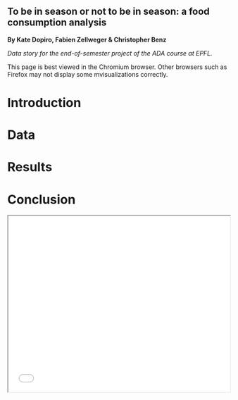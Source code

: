 ## To be in season or not to be in season: a food consumption analysis

<p>
  <strong>By Kate Dopiro, Fabien Zellweger & Christopher Benz</strong>
</p>

<p>
  <em>Data story for the end-of-semester project of the ADA course at EPFL.</em>
</p>

<p>
  This page is best viewed in the Chromium browser. Other browsers such as Firefox may not display some mvisualizations correctly.
</p>


<h1>Introduction</h1>

<h1>Data</h1>


<h1>Results</h1>

<!--<link rel="import" href="us_map.html">-->
<!--<iframe src="us_map.html" width="100%" height="400">hmm kay</iframe>-->

<script src="https://unpkg.com/jupyter-js-widgets@~2.1.4/dist/embed.js"></script>
<script type="application/vnd.jupyter.widget-state+json">
{
    "version_major": 1,
    "version_minor": 0,
    "state": {
        "d2bc508e105b4c378f0ea44888646136": {
            "model_name": "LayoutModel",
            "model_module": "jupyter-js-widgets",
            "model_module_version": "~2.1.4",
            "state": {
                "_model_module_version": "~2.1.4",
                "_view_module_version": "~2.1.4"
            }
        },
        "4943f7b258b74d8781fe6b6f13ef718b": {
            "model_name": "DropdownModel",
            "model_module": "jupyter-js-widgets",
            "model_module_version": "~2.1.4",
            "state": {
                "_model_module_version": "~2.1.4",
                "_options_labels": [
                    "january",
                    "february",
                    "march",
                    "april",
                    "may",
                    "june",
                    "july",
                    "august",
                    "september",
                    "october",
                    "november",
                    "december"
                ],
                "_view_module_version": "~2.1.4",
                "description": "Month:",
                "layout": "IPY_MODEL_d2bc508e105b4c378f0ea44888646136",
                "value": "january"
            }
        },
        "47676be57561464297125f6f7a0b08e6": {
            "model_name": "LayoutModel",
            "model_module": "jupyter-js-widgets",
            "model_module_version": "~2.1.4",
            "state": {
                "_model_module_version": "~2.1.4",
                "_view_module_version": "~2.1.4"
            }
        },
        "b1c167eefeca48c387d9616fadd041a4": {
            "model_name": "VBoxModel",
            "model_module": "jupyter-js-widgets",
            "model_module_version": "~2.1.4",
            "state": {
                "_dom_classes": [
                    "widget-interact"
                ],
                "_model_module_version": "~2.1.4",
                "_view_module_version": "~2.1.4",
                "children": [
                    "IPY_MODEL_4943f7b258b74d8781fe6b6f13ef718b",
                    "IPY_MODEL_22ddf2c3728e473196f206f30454edd1"
                ],
                "layout": "IPY_MODEL_47676be57561464297125f6f7a0b08e6"
            }
        },
        "905295b2a27641068339ec53b084ca62": {
            "model_name": "LayoutModel",
            "model_module": "jupyter-js-widgets",
            "model_module_version": "~2.1.4",
            "state": {
                "_model_module_version": "~2.1.4",
                "_view_module_version": "~2.1.4"
            }
        },
        "22ddf2c3728e473196f206f30454edd1": {
            "model_name": "OutputModel",
            "model_module": "jupyter-js-widgets",
            "model_module_version": "~2.1.4",
            "state": {
                "_dom_classes": [],
                "_model_module": "jupyter-js-widgets",
                "_model_module_version": "~2.1.4",
                "_view_module": "jupyter-js-widgets",
                "_view_module_version": "~2.1.4",
                "layout": "IPY_MODEL_905295b2a27641068339ec53b084ca62",
                "msg_throttle": 1
            }
        },
        "203b3088c19940ef9ffada16737c98f8": {
            "model_name": "LayoutModel",
            "model_module": "jupyter-js-widgets",
            "model_module_version": "~2.1.4",
            "state": {
                "_model_module_version": "~2.1.4",
                "_view_module_version": "~2.1.4"
            }
        },
        "6e416ebe597047cbab460308ce02ce2a": {
            "model_name": "DropdownModel",
            "model_module": "jupyter-js-widgets",
            "model_module_version": "~2.1.4",
            "state": {
                "_model_module_version": "~2.1.4",
                "_options_labels": [
                    "january",
                    "february",
                    "march",
                    "april",
                    "may",
                    "june",
                    "july",
                    "august",
                    "september",
                    "october",
                    "november",
                    "december"
                ],
                "_view_module_version": "~2.1.4",
                "description": "Month:",
                "layout": "IPY_MODEL_203b3088c19940ef9ffada16737c98f8",
                "value": "january"
            }
        },
        "f026ab3d973942398e6e58fdf9d4bb47": {
            "model_name": "LayoutModel",
            "model_module": "jupyter-js-widgets",
            "model_module_version": "~2.1.4",
            "state": {
                "_model_module_version": "~2.1.4",
                "_view_module_version": "~2.1.4"
            }
        },
        "382ec23d72d546f8a996dab1a4d94c1c": {
            "model_name": "VBoxModel",
            "model_module": "jupyter-js-widgets",
            "model_module_version": "~2.1.4",
            "state": {
                "_dom_classes": [
                    "widget-interact"
                ],
                "_model_module_version": "~2.1.4",
                "_view_module_version": "~2.1.4",
                "children": [
                    "IPY_MODEL_6e416ebe597047cbab460308ce02ce2a",
                    "IPY_MODEL_ef117749a4de4ef5af687d8859217243"
                ],
                "layout": "IPY_MODEL_f026ab3d973942398e6e58fdf9d4bb47"
            }
        },
        "5eeb0ab0178544ea9aa3f4b5f0a2affc": {
            "model_name": "LayoutModel",
            "model_module": "jupyter-js-widgets",
            "model_module_version": "~2.1.4",
            "state": {
                "_model_module_version": "~2.1.4",
                "_view_module_version": "~2.1.4"
            }
        },
        "ef117749a4de4ef5af687d8859217243": {
            "model_name": "OutputModel",
            "model_module": "jupyter-js-widgets",
            "model_module_version": "~2.1.4",
            "state": {
                "_dom_classes": [],
                "_model_module": "jupyter-js-widgets",
                "_model_module_version": "~2.1.4",
                "_view_module": "jupyter-js-widgets",
                "_view_module_version": "~2.1.4",
                "layout": "IPY_MODEL_5eeb0ab0178544ea9aa3f4b5f0a2affc",
                "msg_throttle": 1
            }
        },
        "51aa8c8ea61041be9763606cdbf4f383": {
            "model_name": "LayoutModel",
            "model_module": "jupyter-js-widgets",
            "model_module_version": "~2.1.4",
            "state": {
                "_model_module_version": "~2.1.4",
                "_view_module_version": "~2.1.4"
            }
        },
        "090834d44c39484ebf11f8fbf2b67438": {
            "model_name": "DropdownModel",
            "model_module": "jupyter-js-widgets",
            "model_module_version": "~2.1.4",
            "state": {
                "_model_module_version": "~2.1.4",
                "_options_labels": [
                    "january",
                    "february",
                    "march",
                    "april",
                    "may",
                    "june",
                    "july",
                    "august",
                    "september",
                    "october",
                    "november",
                    "december"
                ],
                "_view_module_version": "~2.1.4",
                "description": "Month:",
                "layout": "IPY_MODEL_51aa8c8ea61041be9763606cdbf4f383",
                "value": "january"
            }
        },
        "c0e4a5c6caaa4510929173e2544bab32": {
            "model_name": "LayoutModel",
            "model_module": "jupyter-js-widgets",
            "model_module_version": "~2.1.4",
            "state": {
                "_model_module_version": "~2.1.4",
                "_view_module_version": "~2.1.4"
            }
        },
        "a37bd5ccfe694a7294ccaad79109bacb": {
            "model_name": "VBoxModel",
            "model_module": "jupyter-js-widgets",
            "model_module_version": "~2.1.4",
            "state": {
                "_dom_classes": [
                    "widget-interact"
                ],
                "_model_module_version": "~2.1.4",
                "_view_module_version": "~2.1.4",
                "children": [
                    "IPY_MODEL_090834d44c39484ebf11f8fbf2b67438",
                    "IPY_MODEL_c28510718e904679a9c8d134094f92e4"
                ],
                "layout": "IPY_MODEL_c0e4a5c6caaa4510929173e2544bab32"
            }
        },
        "b0a901faf7f346f99ef24d4bcfb66e65": {
            "model_name": "LayoutModel",
            "model_module": "jupyter-js-widgets",
            "model_module_version": "~2.1.4",
            "state": {
                "_model_module_version": "~2.1.4",
                "_view_module_version": "~2.1.4"
            }
        },
        "c28510718e904679a9c8d134094f92e4": {
            "model_name": "OutputModel",
            "model_module": "jupyter-js-widgets",
            "model_module_version": "~2.1.4",
            "state": {
                "_dom_classes": [],
                "_model_module": "jupyter-js-widgets",
                "_model_module_version": "~2.1.4",
                "_view_module": "jupyter-js-widgets",
                "_view_module_version": "~2.1.4",
                "layout": "IPY_MODEL_b0a901faf7f346f99ef24d4bcfb66e65",
                "msg_throttle": 1
            }
        },
        "1920955fd0ef4bed91fa9b733a49c2ad": {
            "model_name": "LayoutModel",
            "model_module": "jupyter-js-widgets",
            "model_module_version": "~2.1.4",
            "state": {
                "_model_module_version": "~2.1.4",
                "_view_module_version": "~2.1.4"
            }
        },
        "227dd850fdfe46e9954e204a1f14016d": {
            "model_name": "DropdownModel",
            "model_module": "jupyter-js-widgets",
            "model_module_version": "~2.1.4",
            "state": {
                "_model_module_version": "~2.1.4",
                "_options_labels": [
                    "january",
                    "february",
                    "march",
                    "april",
                    "may",
                    "june",
                    "july",
                    "august",
                    "september",
                    "october",
                    "november",
                    "december"
                ],
                "_view_module_version": "~2.1.4",
                "description": "Month:",
                "layout": "IPY_MODEL_1920955fd0ef4bed91fa9b733a49c2ad",
                "value": "january"
            }
        },
        "eb1d1628dda3469eb540f31218441b7d": {
            "model_name": "LayoutModel",
            "model_module": "jupyter-js-widgets",
            "model_module_version": "~2.1.4",
            "state": {
                "_model_module_version": "~2.1.4",
                "_view_module_version": "~2.1.4"
            }
        },
        "a291e720664e47b9bb37319d1ac9a4b2": {
            "model_name": "VBoxModel",
            "model_module": "jupyter-js-widgets",
            "model_module_version": "~2.1.4",
            "state": {
                "_dom_classes": [
                    "widget-interact"
                ],
                "_model_module_version": "~2.1.4",
                "_view_module_version": "~2.1.4",
                "children": [
                    "IPY_MODEL_227dd850fdfe46e9954e204a1f14016d",
                    "IPY_MODEL_62b9c98d844d43d39fa6f17b38cf9e60"
                ],
                "layout": "IPY_MODEL_eb1d1628dda3469eb540f31218441b7d"
            }
        },
        "39f3e147170b494fbc4052b1981b1dfd": {
            "model_name": "LayoutModel",
            "model_module": "jupyter-js-widgets",
            "model_module_version": "~2.1.4",
            "state": {
                "_model_module_version": "~2.1.4",
                "_view_module_version": "~2.1.4"
            }
        },
        "62b9c98d844d43d39fa6f17b38cf9e60": {
            "model_name": "OutputModel",
            "model_module": "jupyter-js-widgets",
            "model_module_version": "~2.1.4",
            "state": {
                "_dom_classes": [],
                "_model_module": "jupyter-js-widgets",
                "_model_module_version": "~2.1.4",
                "_view_module": "jupyter-js-widgets",
                "_view_module_version": "~2.1.4",
                "layout": "IPY_MODEL_39f3e147170b494fbc4052b1981b1dfd",
                "msg_throttle": 1
            }
        },
        "61cbf85e9ba34f51a5521a5021ef5bd2": {
            "model_name": "LayoutModel",
            "model_module": "jupyter-js-widgets",
            "model_module_version": "~2.1.4",
            "state": {
                "_model_module_version": "~2.1.4",
                "_view_module_version": "~2.1.4"
            }
        },
        "ebae758e5ca847fa8d2e5a6ac0cc1b40": {
            "model_name": "DropdownModel",
            "model_module": "jupyter-js-widgets",
            "model_module_version": "~2.1.4",
            "state": {
                "_model_module_version": "~2.1.4",
                "_options_labels": [
                    "january",
                    "february",
                    "march",
                    "april",
                    "may",
                    "june",
                    "july",
                    "august",
                    "september",
                    "october",
                    "november",
                    "december"
                ],
                "_view_module_version": "~2.1.4",
                "description": "Month:",
                "layout": "IPY_MODEL_61cbf85e9ba34f51a5521a5021ef5bd2",
                "value": "january"
            }
        },
        "abf10712d99b40449737ecfbe37a29b4": {
            "model_name": "LayoutModel",
            "model_module": "jupyter-js-widgets",
            "model_module_version": "~2.1.4",
            "state": {
                "_model_module_version": "~2.1.4",
                "_view_module_version": "~2.1.4"
            }
        },
        "b6840ea184db4430a650c04187692abd": {
            "model_name": "VBoxModel",
            "model_module": "jupyter-js-widgets",
            "model_module_version": "~2.1.4",
            "state": {
                "_dom_classes": [
                    "widget-interact"
                ],
                "_model_module_version": "~2.1.4",
                "_view_module_version": "~2.1.4",
                "children": [
                    "IPY_MODEL_ebae758e5ca847fa8d2e5a6ac0cc1b40",
                    "IPY_MODEL_e065d3fb8dd94cf2bc112fa8f1636b1e"
                ],
                "layout": "IPY_MODEL_abf10712d99b40449737ecfbe37a29b4"
            }
        },
        "c402381c969c4cc0ad71f4c199b26b40": {
            "model_name": "LayoutModel",
            "model_module": "jupyter-js-widgets",
            "model_module_version": "~2.1.4",
            "state": {
                "_model_module_version": "~2.1.4",
                "_view_module_version": "~2.1.4"
            }
        },
        "e065d3fb8dd94cf2bc112fa8f1636b1e": {
            "model_name": "OutputModel",
            "model_module": "jupyter-js-widgets",
            "model_module_version": "~2.1.4",
            "state": {
                "_dom_classes": [],
                "_model_module": "jupyter-js-widgets",
                "_model_module_version": "~2.1.4",
                "_view_module": "jupyter-js-widgets",
                "_view_module_version": "~2.1.4",
                "layout": "IPY_MODEL_c402381c969c4cc0ad71f4c199b26b40",
                "msg_throttle": 1
            }
        }
    }
}
</script>
<script type="application/vnd.jupyter.widget-view+json">
{
    "model_id": "b6840ea184db4430a650c04187692abd"
}
</script>





<h1>Conclusion</h1>

<iframe src="map_test.html" width="100%" height="400"></iframe>

